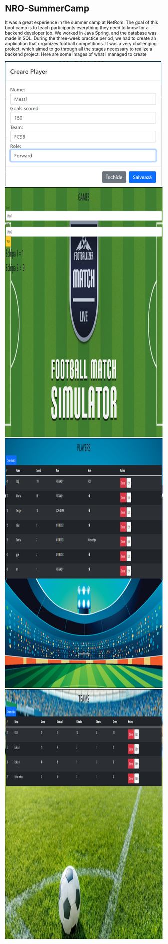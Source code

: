 # NRO-SummerCamp

It was a great experience in the summer camp at NetRom.
The goal of this boot camp is to teach participants everything they need to know for a backend developer job.
We worked in Java Spring, and the database was made in SQL. During the three-week practice period, we had to create an application that organizes football
competitions. It was a very challenging project, which aimed to go through all the stages
necessary to realize a backend project.
Here are some images of what I managed to create

<img src="football-NRO/ReadMe_Photos/CreatePlayer.png" height="400" width="500">

<img src="football-NRO/ReadMe_Photos/Games.png" height="800" width="1000">

<img src="football-NRO/ReadMe_Photos/Players.png" height="800" width="1000">

<img src="football-NRO/ReadMe_Photos/Teams.png" height="800" width="1000">
